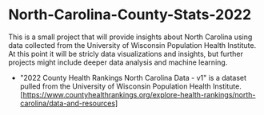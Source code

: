# North-Carolina-County-Stats-2022

This is a small project that will provide insights about North Carolina using data collected from the University of Wisconsin Population Health Institute. At this point it will be stricly data visualizations and insights, but further projects might include deeper data analysis and machine learning. 

- "2022 County Health Rankings North Carolina Data - v1" is a dataset pulled from the University of Wisconsin Population Health Institute. [https://www.countyhealthrankings.org/explore-health-rankings/north-carolina/data-and-resources]
